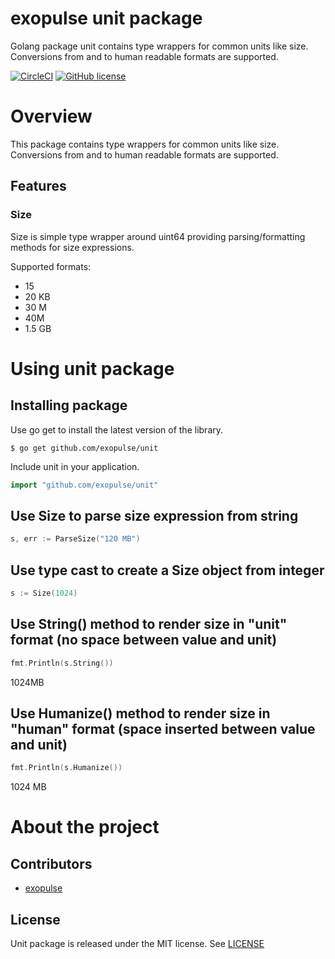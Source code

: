 # exopulse unit package
Golang package unit contains type wrappers for common units like size. Conversions from and to human readable formats are supported.

[![CircleCI](https://circleci.com/gh/exopulse/unit.svg?style=svg)](https://circleci.com/gh/exopulse/unit)
[![GitHub license](https://img.shields.io/github/license/exopulse/unit.svg)](https://github.com/exopulse/unit/blob/master/LICENSE)

# Overview

This package contains type wrappers for common units like size. Conversions from and to human readable formats are supported.

## Features

### Size 

Size is simple type wrapper around uint64 providing parsing/formatting methods for size expressions.

Supported formats:
 - 15
 - 20 KB
 - 30 M
 - 40M
 - 1.5 GB


# Using unit package

## Installing package

Use go get to install the latest version of the library.

    $ go get github.com/exopulse/unit
 
Include unit in your application.
```go
import "github.com/exopulse/unit"
```

## Use Size to parse size expression from string
```go
s, err := ParseSize("120 MB")
```

## Use type cast to create a Size object from integer
```go
s := Size(1024)
```

## Use String() method to render size in "unit" format (no space between value and unit)
```go
fmt.Println(s.String())
```
 1024MB

## Use Humanize() method to render size in "human" format (space inserted between value and unit)
```go
fmt.Println(s.Humanize())
```
 1024 MB

# About the project

## Contributors

* [exopulse](https://github.com/exopulse)

## License

Unit package is released under the MIT license. See
[LICENSE](https://github.com/exopulse/unit/blob/master/LICENSE)
